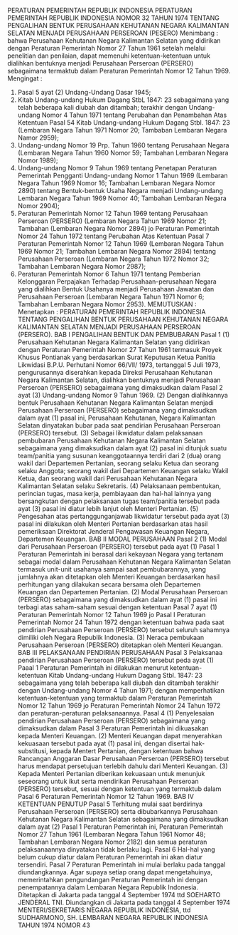  PERATURAN PEMERINTAH REPUBLIK INDONESIA PERATURAN PEMERINTAH REPUBLIK INDONESIA NOMOR 32 TAHUN 1974 TENTANG PENGALIHAN BENTUK PERUSAHAAN KEHUTANAN NEGARA KALIMANTAN SELATAN MENJADI PERUSAHAAN PERSEROAN (PESERO)
Menimbang :
 bahwa Perusahaan Kehutanan Negara Kalimantan Selatan yang didirikan dengan Peraturan Pemerintah Nomor 27 Tahun 1961 setelah melalui penelitian dan penilaian, dapat memenuhi ketentuan-ketentuan untuk dialihkan bentuknya menjadi Perusahaan Perseroan (PERSERO) sebagaimana termaktub dalam Peraturan Pemerintah Nomor 12 Tahun 1969.
Mengingat :

1. Pasal 5 ayat (2) Undang-Undang Dasar 1945;
2. Kitab Undang-undang Hukum Dagang StbL 1847: 23 sebagaimana yang telah beberapa kali diubah dan ditambah; terakhir dengan Undang-undang Nomor 4 Tahun 1971 tentang Perubahan dan Penambahan Atas Ketentuan Pasal 54 Kitab Undang-undang Hukum Dagang Stbl. 1847: 23 (Lembaran Negara Tahun 1971 Nomor 20; Tambaban Lembaran Negara Namor 2959);
3. Undang-undang Nomor 19 Prp. Tahun 1960 tentang Perusahaan Negara (Lembaran Negara Tahun 1960 Nomor 59; Tambahan Lembaran Negara Nomor 1989);
4. Undang-undang Nomor 9 Tahun 1969 tentang Penetapan Peraturan Pemerintah Pengganti Undang-undang Nomor 1 Tahun 1969 (Lembaran Negara Tahun 1969 Nomor 16; Tambahan Lembaran Negara Nomor 2890) tentang Bentuk-bentuk Usaha Negara menjadi Undang-undang Lembaran Negara Tahun 1969 Nomor 40; Tambahan Lembaran Negara Nomor 2904);
5. Peraturan Pemerintah Nomor 12 Tahun 1969 tentang Perusahaan Perseroan (PERSERO) (Lembaran Negara Tahun 1969 Nomor 21; Tambahan (Lembaran Negara Nomor 2894) jo Peraturan Pemerintah Nomor 24 Tahun 1972 tentang Perubahan Atas Ketentuan Pasal 7 Peraturan Pemerintah Nomor 12 Tahun 1969 (Lembaran Negara Tahun 1969 Nomor 21; Tambahan Lembaran Negara Nomor 2894) tentang Perusahaan Perseroan (Lembaran Negara Tahun 1972 Nomor 32; Tambahan Lembaran Negara Nomor 2987);
6. Peraturan Pemerintah Nomor 6 Tahun 1971 tentang Pemberian Kelonggaran Perpajakan Terhadap Perusahaan-perusahaan Negara yang dialihkan Bentuk Usahanya menjadi Perusahaan Jawatan dan Perusahaan Perseroan (Lembaran Negara Tahun 1971 Nomor 6; Tambahan Lembaran Negara Nomor 2953).
MEMUTUSKAN :
 Menetapkan : PERATURAN PEMERINTAH REPUBLIK INDONESIA TENTANG PENGALIHAN BENTUK PERUSAHAAN KEHUTANAN NEGARA KALIMANTAN SELATAN MENJADI PERUSAHAAN PERSEROAN (PERSERO).
BAB I PENGALIHAN BENTUK DAN PEMBUBARAN
Pasal 1
(1) Perusahaan Kehutanan Negara Kalimantan Selatan yang didirikan dengan Peraturan Pemerintah Nomor 27 Tahun 1961 termasuk Proyek Khusus Pontianak yang berdasarkan Surat Keputusan Ketua Panitia Likwidasi B.P.U. Perhutani Nomor 66/Vll/ 1973, tertanggal 5 Juli 1973, pengurusannya diserahkan kepada Direksi Perusahaan Kehutanan Negara Kalimantan Selatan, dialihkan bentuknya menjadi Perusahaan Perseroan (PERSERO) sebagaimana yang dimaksudkan dalam Pasal 2 ayat (3) Undang-undang Nomor 9 Tahun 1969.
(2) Dengan dialihkannya bentuk Perusahaan Kehutanan Negara Kalimantan Selatan menjadi Perusahaan Perseroan (PERSERO) sebagaimana yang dimaksudkan dalam ayat (1) pasal ini, Perusahaan Kehutanan, Negara Kalimantan Selatan dinyatakan bubar pada saat pendirian Perusahaan Perseroan (PERSERO) tersebut.
(3) Sebagai likwidatur dalam pelaksanaan pembubaran Perusahaan Kehutanan Negara Kalimantan Selatan sebagaimana yang dimaksudkan dalam ayat (2) pasal ini ditunjuk suatu team/panitia yang susunan keanggotaannya terdiri dari 2 (dua) orang wakil dari Departemen Pertanian, seorang selaku Ketua dan seorang selaku Anggota; seorang wakil dari Departemen Keuangan selaku Wakil Ketua, dan seorang wakil dari Perusahaan Kehutanan Negara Kalimantan Selatan selaku Sekretaris.
(4) Pelaksanaan pembentukan, perincian tugas, masa kerja, pembiayaan dan hal-hal lainnya yang bersangkutan dengan pelaksanaan tugas team/panitia tersebut pada ayat (3) pasal ini diatur lebih lanjut oleh Menteri Pertanian.
(5) Pengesahan atas pertanggunganjawab likwidatur tersebut pada ayat (3) pasal ini dilakukan oleh Menteri Pertanian berdasarkan atas hasil pemeriksaan Direktorat Jenderal Pengawasan Keuangan Negara, Departemen Keuangan.
BAB II MODAL PERUSAHAAN
Pasal 2
(1) Modal dari Perusahaan Perseroan (PERSERO) tersebut pada ayat (1) Pasal 1 Peraturan Pemerintah ini berasal dari kekayaan Negara yang tertanam sebagai modal dalam Perusahaan Kehutanan Negara Kalimantan Selatan termasuk unit-unit usahanya sampai saat pembubarannya, yang jumlahnya akan ditetapkan oleh Menteri Keuangan berdasarkan hasil perhitungan yang dilakukan secara bersama oleh Departemen Keuangan dan Departemen Pertanian.
(2) Modal Perusahaan Perseroan (PERSERO) sebagaimana yang dimaksudkan dalam ayat (1) pasal ini terbagi atas saham-saham sesuai dengan ketentuan Pasal 7 ayat (1) Peraturan Pemerintah Nomor 12 Tahun 1969 jo Pasal I Peraturan Pemerintah Nomor 24 Tahun 1972 dengan ketentuan bahwa pada saat pendirian Perusahaan Perseroan (PERSERO) tersebut seluruh sahamnya dimiliki oleh Negara Republik Indonesia.
(3) Neraca pembukaan Perusahaan Perseroan (PERSERO) ditetapkan oleh Menteri Keuangan.
BAB III PELAKSANAAN PENDIRIAN PERUSAHAAN
Pasal 3
Pelaksanaa pendirian Perusahaan Perseroan (PERSERO) tersebut peda ayat (1) Paaal 1 Peraturan Pemerintah ini dilakukan menurut ketentuan- ketentuan Kitab Undang-undang Hukum Dagang Stbl. 1847: 23 sebagaimana yang telah beberapa kall diubah dan ditambah terakhir dengan Undang-undang Nomor 4 Tahun 1971; dengan memperhatikan ketentuan-ketentuan yang termaktub dalam Peraturan Pemerintah Nomor 12 Tahun 1969 jo Peraturan Pemerintah Nomor 24 Tahun 1972 dan peraturan-peraturan pelaksanaannya.
Pasal 4
(1) Penyelesaian pendirian Perusahaan Perseroan (PERSERO) sebagaimana yang dimaksudkan dalam Pasal 3 Peraturan Pemerintah ini dikuasakan kepada Menteri Keuangan.
(2) Menteri Keuangan dapat menyerahkan kekuasaan tersebut pada ayat (1) pasal ini, dengan disertai hak-substitusi, kepada Mentert Pertanian, dengan ketentuan bahwa Rancangan Anggaran Dasar Perusahaan Perseroan (PERSERO) tersebut harus mendapat persetujuan terlebih dahulu dari Menteri Keuangan.
(3) Kepada Menteri Pertanian diberikan kekuasaan untuk menunjuk seseorang untuk ikut serta mendirikan Perusahaan Perseroan (PERSERO) tersebut, sesuai dengan ketentuan yang termaktub dalam Pasal 6 Peraturan Pemerintah Nomor 12 Tahun 1969.
BAB IV KETENTUAN PENUTUP
Pasal 5
Terhitung mulai saat berdirinya Perusahaan Perseroan (PERSERO) serta dibubarkannya Perusahaan Kehutanan Negara Kalimantan Selatan sebagaimana yang dimaksudkan dalam ayat (2) Pasal 1 Peraturan Pemerintah ini, Peraturan Pemerintah Nomor 27 Tahun 1961 (Lembaran Negara Tahun 1961 Nomor 48; Tambahan Lembaran Negara Nomor 2182) dan semua peraturan pelaksanaannya dinyatakan tidak berlaku lagi.
Pasal 6
Hal-hal yang belum cukup diatur dalam Peraturan Pemerintah ini akan diatur tersendiri.
Pasal 7
Peraturan Pemerintah ini mulai berlaku pada tanggal diundangkannya. Agar supaya setiap orang dapat mengetahuinya, memerintahkan pengundangan Peraturan Pemerintah ini dengan penempatannya dalam Lembaran Negara Republik Indonesia. Ditetapkan di Jakarta pada tanggal 4 September 1974 ttd SOEHARTO JENDERAL TNI. Diundangkan di Jakarta pada tanggal 4 September 1974 MENTERI/SEKRETARIS NEGARA REPUBLIK INDONESIA, ttd SUDHARMONO, SH. LEMBARAN NEGARA REPUBLIK INDONESIA TAHUN 1974 NOMOR 43